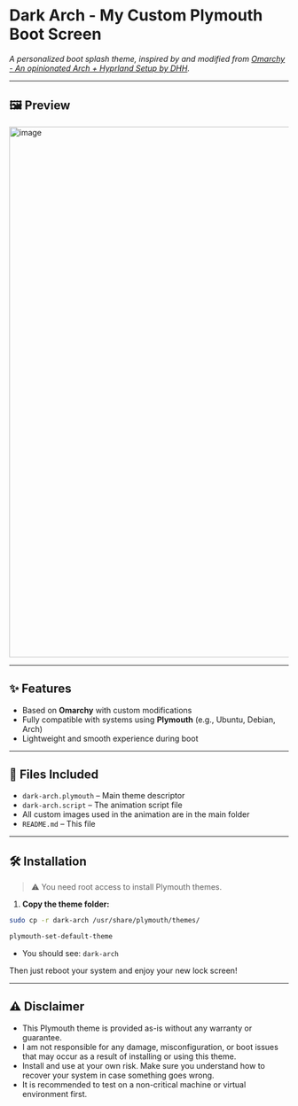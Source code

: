 # Dark Arch - My Custom Plymouth Boot Screen
*A personalized boot splash theme, inspired by and modified from [Omarchy - An opinionated Arch + Hyprland Setup by DHH](https://omarchy.org/).*

---

## 🖼 Preview

<!-- Insert screenshots or GIFs below -->
<img width="1674" height="958" alt="image" src="https://github.com/user-attachments/assets/a7e7b0ab-90fb-4023-a0ab-67a32e5bdd39" />



---

## ✨ Features

- Based on **Omarchy** with custom modifications
- Fully compatible with systems using **Plymouth** (e.g., Ubuntu, Debian, Arch)
- Lightweight and smooth experience during boot

---

## 📁 Files Included

- `dark-arch.plymouth` – Main theme descriptor
- `dark-arch.script` – The animation script file
- All custom images used in the animation are in the main folder
- `README.md` – This file

---

## 🛠 Installation

  > ⚠️ You need root access to install Plymouth themes.
  
  1. **Copy the theme folder:** 
  
  ```bash
  sudo cp -r dark-arch /usr/share/plymouth/themes/
  ```
  
  ```bash
  plymouth-set-default-theme
  ```
  
  - You should see: 
  `dark-arch`
  
  Then just reboot your system and enjoy your new lock screen!

---

## ⚠️ Disclaimer
- This Plymouth theme is provided as-is without any warranty or guarantee.
- I am not responsible for any damage, misconfiguration, or boot issues that may occur as a result of installing or using this theme.
- Install and use at your own risk. Make sure you understand how to recover your system in case something goes wrong.
- It is recommended to test on a non-critical machine or virtual environment first.
   
